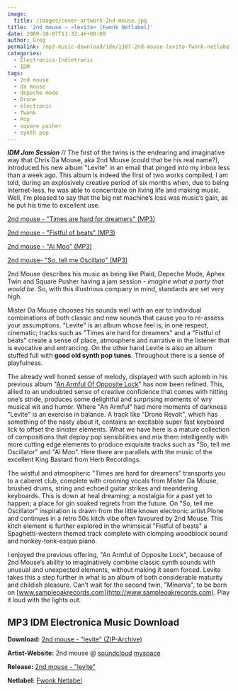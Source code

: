 ```yaml
---
image:
  title: /images/cover-artwork-2nd-mouse.jpg
title: '2nd mouse – »levite« (Fwonk Netlabel)'
date: 2009-10-07T11:32:46+00:00
author: Greg
permalink: /mp3-music-download/idm/1387-2nd-mouse-levite-fwonk-netlabel
categories:
  - Electronica-Indietronic
  - IDM
tags:
  - 2nd mouse
  - da mouse
  - depeche mode
  - Drone
  - electronic
  - fwonk
  - Pop
  - square pusher
  - synth pop
---
```

***IDM Jam Session*** // The first of the twins is the endearing and imaginative way that Chris Da Mouse, aka 2nd Mouse (could that be his real name?), introduced his new album "Levite" in an email that pinged into my inbox less than a week ago. This album is indeed the first of two works compiled, I am told, during an explosively creative period of six months when, due to being internet-less, he was able to concentrate on living life and making music. Well, I’m pleased to say that the big net machine’s loss was music’s gain, as he put his time to excellent use. 

<!--mp3links-->


  
[2nd mouse - "Times are hard for dreamers" (MP3)](http://www.archive.org/download/FW033_2ndMouse/FW033-07_Times_Are_Hard_For_Dreamers.mp3)
  
[2nd mouse - "Fistful of beats" (MP3)](http://www.archive.org/download/FW033_2ndMouse/FW033-04_Fistful_Of_Beats.mp3)
  
[2nd mouse - "Ai Moo" (MP3)](http://www.archive.org/download/FW033_2ndMouse/FW033-08_Ai_Moo.mp3)
  
[2nd mouse- "So, tell me Oscillato" (MP3)](http://www.archive.org/download/FW033_2ndMouse/FW033-03_So_Tell_Me_Oscillator.mp3)
  
<!--mp3linksend-->

<!--more-->

<!--adsense-->

2nd Mouse describes his music as being like Plaid, Depeche Mode, Aphex Twin and Square Pusher having a jam session - _imagine what a party that would be_. So, with this illustrious company in mind, standards are set very high. 

Mister Da Mouse chooses his sounds well with an ear to individual combinations of both classic and new sounds that cause you to re-assess your assumptions. "Levite" is an album whose feel is, in one respect, cinematic; tracks such as "Times are hard for dreamers" and a "Fistful of beats" create a sense of place, atmosphere and narrative in the listener that is evocative and entrancing. On the other hand Levite is also an album stuffed full with **good old synth pop tunes**. Throughout there is a sense of playfulness.

The already well honed sense of melody, displayed with such aplomb in his previous album "[An Armful Of Opposite Lock](http://www.sampleoakrecords.com/soak/index.cfm)" has now been refined. This, allied to an undoubted sense of creative confidence that comes with hitting one’s stride, produces some delightful and surprising moments of wry musical wit and humor. Where "An Armful" had more moments of darkness "Levite" is an exercise in balance. A track like "Drone Revolt", which has something of the nasty about it, contains an excitable super fast keyboard lick to offset the sinister elements. What we have here is a mature collection of compositions that deploy pop sensibilities and mix them intelligently with more cutting edge elements to produce exquisite tracks such as "So, tell me Oscillator" and "Ai Moo". Here there are parallels with the music of the excellent King Bastard from Herb Recordings.

The wistful and atmospheric "Times are hard for dreamers" transports you to a caberet club, complete with crooning vocals from Mister Da Mouse, brushed drums, string and echoed guitar strikes and meandering keyboards. This is down at heal dreaming; a nostalgia for a past yet to happen; a place for gin soaked regrets from the future. On "So, tell me Oscillator" inspiration is drawn from the little known electronic artist Plone and continues in a retro 50s kitch vibe often favoured by 2nd Mouse. This kitch element is further explored in the whimsical "Fistful of beats" a Spaghetti-western themed track complete with clomping woodblock sound and honkey-tonk-esque piano.

I enjoyed the previous offering, "An Armful of Opposite Lock", because of 2nd Mouse’s ability to imaginatively combine classic synth sounds with unusual and unexpected elements, without making it seem forced. Levite takes this a step further in what is an album of both considerable maturity and childish pleasure. Can’t wait for the second twin, "Minerva", to be born on [www.sampleoakrecords.com](http://www.sampleoakrecords.com). Play it loud with the lights out. 

## MP3 IDM Electronica Music Download

**Download:** [2nd mouse - "levite" (ZIP-Archive)](http://www.archive.org/download/FW033_2ndMouse/FW033_2ndMouse.zip)
  
**Artist-Website:** 2nd mouse @ [soundcloud](http://www.soundcloud.com/2ndMOUSE) [myspace](http://www.myspace.com/2ndmouse02)
  
**Release:** [2nd mouse - "levite"](http://www.fwonk.com/FW033.html)
  
**Netlabel:** [Fwonk Netlabel](http://www.fwonk.com/)